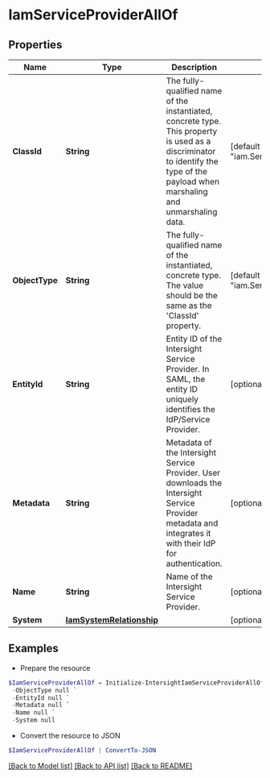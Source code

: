 # IamServiceProviderAllOf
## Properties

Name | Type | Description | Notes
------------ | ------------- | ------------- | -------------
**ClassId** | **String** | The fully-qualified name of the instantiated, concrete type. This property is used as a discriminator to identify the type of the payload when marshaling and unmarshaling data. | [default to "iam.ServiceProvider"]
**ObjectType** | **String** | The fully-qualified name of the instantiated, concrete type. The value should be the same as the &#39;ClassId&#39; property. | [default to "iam.ServiceProvider"]
**EntityId** | **String** | Entity ID of the Intersight Service Provider. In SAML, the entity ID uniquely identifies the IdP/Service Provider. | [optional] [readonly] 
**Metadata** | **String** | Metadata of the Intersight Service Provider. User downloads the Intersight Service Provider metadata and integrates it with their IdP for authentication. | [optional] [readonly] 
**Name** | **String** | Name of the Intersight Service Provider. | [optional] [readonly] 
**System** | [**IamSystemRelationship**](IamSystemRelationship.md) |  | [optional] 

## Examples

- Prepare the resource
```powershell
$IamServiceProviderAllOf = Initialize-IntersightIamServiceProviderAllOf  -ClassId null `
 -ObjectType null `
 -EntityId null `
 -Metadata null `
 -Name null `
 -System null
```

- Convert the resource to JSON
```powershell
$IamServiceProviderAllOf | ConvertTo-JSON
```

[[Back to Model list]](../README.md#documentation-for-models) [[Back to API list]](../README.md#documentation-for-api-endpoints) [[Back to README]](../README.md)

